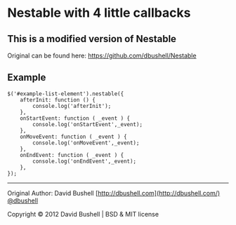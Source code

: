 Nestable with 4 little callbacks
========

## This is a modified version of Nestable

Original can be found here: https://github.com/dbushell/Nestable

## Example
```
$('#example-list-element').nestable({
	afterInit: function () {
		console.log('afterInit');
	},
	onStartEvent: function ( _event ) {
		console.log('onStartEvent',_event);
	},
	onMoveEvent: function ( _event ) {
		console.log('onMoveEvent',_event);
	},
	onEndEvent: function ( _event ) {
		console.log('onEndEvent',_event);
	},
});
```
* * *

Original Author: David Bushell [http://dbushell.com](http://dbushell.com/) [@dbushell](http://twitter.com/dbushell/)

Copyright © 2012 David Bushell | BSD & MIT license
